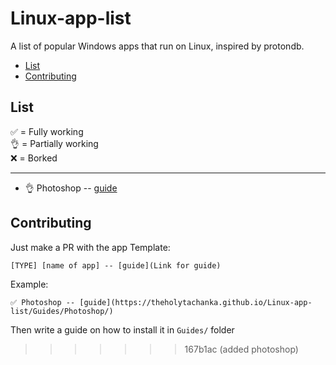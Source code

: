 # Linux-app-list
A list of popular Windows apps that run on Linux, inspired by protondb.

- [List]()
- [Contributing]()

## List
✅ = Fully working \
👌 = Partially working \
❌ = Borked
______

- 👌 Photoshop -- [guide](https://theholytachanka.github.io/Linux-app-list/Guides/Photoshop/)







## Contributing

Just make a PR with the app
Template:
```
[TYPE] [name of app] -- [guide](Link for guide)
```
Example:
```
✅ Photoshop -- [guide](https://theholytachanka.github.io/Linux-app-list/Guides/Photoshop/)
```
Then write a guide on how to install it in `Guides/` folder
>>>>>>> 167b1ac (added photoshop)
